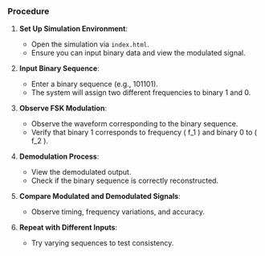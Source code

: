 ### Procedure

1. **Set Up Simulation Environment**:
   - Open the simulation via `index.html`.
   - Ensure you can input binary data and view the modulated signal.

2. **Input Binary Sequence**:
   - Enter a binary sequence (e.g., 101101).
   - The system will assign two different frequencies to binary 1 and 0.

3. **Observe FSK Modulation**:
   - Observe the waveform corresponding to the binary sequence.
   - Verify that binary 1 corresponds to frequency \( f_1 \) and binary 0 to \( f_2 \).

4. **Demodulation Process**:
   - View the demodulated output.
   - Check if the binary sequence is correctly reconstructed.

5. **Compare Modulated and Demodulated Signals**:
   - Observe timing, frequency variations, and accuracy.

6. **Repeat with Different Inputs**:
   - Try varying sequences to test consistency.
